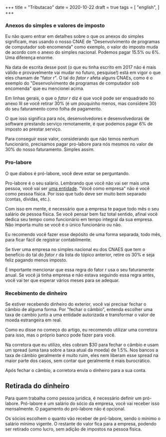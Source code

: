 +++
title = "Tributacao"
date = 2020-10-22
draft = true
tags = [
    "english",
]
+++

### Anexos do simples e valores de imposto

Eu não quero entrar em detalhes sobre o que os anexos do simples significam,
mas usando o nosso CNAE de "Desenvolvimento de programas de computador sob
encomenda" como exemplo, o valor do imposto muda de acordo com o anexo do
simples nacional. Podemos pagar 15.5% ou 6%. Uma diferença enorme.

Na data de escrita desse post (o que eu tinha escrito em 2017 não é mais válido
e provavelmente vai mudar no futuro, pesquise!) está em vigor o que eles
chamam de "fator r". O tal do _fator r_ afeta alguns CNAEs, como é o exemplo do
"Desenvolvimento de programas de computador sob encomenda" que eu mencionei
acima.

Em linhas gerais, o que o _fator r_ diz é que você pode ser enquadrado no
anexo III se você retirar 30% (é um pouquinho menos, mas considere 30) do seu
faturamento como folha de pagamento.

O que isso significa para nós, desenvolvedores e desenvolvedoras de software
prestando serviço remotamente, é que podemos pagar 6% de imposto ao prestar
serviço.

Para conseguir esse valor, considerando que não temos nenhum funcionário,
precisamos pagar pro-labore para nós mesmos no valor de 30% do nosso
faturamento. Simples assim.

### Pro-labore

O que diabos é pró-labore, você deve estar se perguntando.

Pro-labore é o seu salário. Lembrando que você não vai ser mais uma pessoa,
você vai ser [uma
entidade](http://www.portaldecontabilidade.com.br/tematicas/principiosfundamentais.htm).
"Você como empresa" não é você como pessoa física. Por isso que tudo deve ser
muito bem separado (contas, dívidas, etc.).

Com isso em mente, é necessário que a empresa te pague todo mês o seu salário
de pessoa física. Se você pensar bem faz total sentido, afinal você dedica seu
tempo como funcionário em tempo integral da sua empresa. Não importa muito se
você é o único funcionário ou não.

Eu recomendo você fazer esse depósito de uma forma separada, todo mês, para
ficar fácil de registrar contabilmente.

Se tiver uma empresa no simples nacional eu dos CNAES que tem o benefício do
tal do _fator r_ da lista do tópico anterior, retire os 30% e seja feliz
pagando menos imposto.

É importante mencionar que essa regra do fator r usa o seu faturamente anual.
Se você já tinha empresa e não estava seguindo essa regra antes, você vai ter
que esperar vários meses para se adequar.

### Recebimento de dinheiro

Se estiver recebendo dinheiro do exterior, você vai precisar fechar o
câmbio de alguma forma. Por "fechar o câmbio", entenda escolher uma
taxa de cambio junto a uma entidade autorizada e transformar o valor
de moeda estrangeira em real.

Como eu disse no começo do artigo, eu recomendo utilizar uma corretora
para isso, mas o próprio banco pode fazer para você.

Na corretora que eu utilizo, eles cobram $30 para fechar o câmbio e
usam um spread (uma taxa sobre a taxa atual da moeda) de 1.5%. Nos
bancos a taxa de câmbio geralmente é muito ruim, eles nem liberam esse
spread na maior parte dos casos, sem contar que geralmente é mais
burocrático.

Após fechar o câmbio, a corretora envia o dinheiro para a sua conta.

## Retirada do dinheiro

Para quem trabalha como pessoa jurídica, é necessário definir um
pró-labore. Pró-labore é um salário do sócio da empresa, você vai
receber isso mensalmente. O pagamento do pró-labore não é opcional.

Os sócios escolhem o quanto vão receber de pró-labore, sendo o mínimo
o salário mínimo vigente. O restante do valor fica para a empresa,
podendo ser retirado como lucro, sem adição de impostos na pessoa
física.
